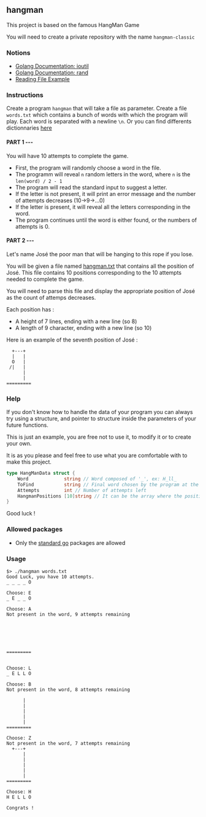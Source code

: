 ## hangman

This project is based on the famous HangMan Game

You will need to create a private repository with the name `hangman-classic`

### Notions
- [Golang Documentation: ioutil](https://golang.org/pkg/ioutil/)
- [Golang Documentation: rand](https://golang.org/pkg/math/rand/)
- [Reading File Example](https://zetcode.com/golang/readfile/)

### Instructions

Create a program `hangman` that will take a file as parameter. 
Create a file `words.txt` which contains a bunch of words with which the program will play. Each word is separated with a newline `\n`. Or you can find differents dictionnaries [here](https://lyon-ynov-campus.github.io/YTrack/subjects/hangman/dictionnary/)

#### PART 1 ---

You will have 10 attempts to complete the game.

* First, the program will randomly choose a word in the file.
* The programm will reveal `n` random letters in the word, where `n` is the `len(word) / 2 - 1`
* The program will read the standard input to suggest a letter.
* If the letter is not present, it will print an error message and the number of attempts decreases (10->9->...0)
* If the letter is present, it will reveal all the letters corresponding in the word.
* The program continues until the word is either found, or the numbers of attempts is 0.

#### PART 2 ---

Let's name José the poor man that will be hanging to this rope if you lose.

You will be given a file named [hangman.txt](https://lyon-ynov-campus.github.io/YTrack/subjects/hangman/dictionnary/) that contains all the position of José. 
This file contains 10 positions corresponding to the 10 attempts needed to complete the game.

You will need to parse this file and display the appropriate position of José as the count of attemps decreases.

Each position has :
* A height of 7 lines, ending with a new line (so 8)
* A length of 9 character, ending with a new line (so 10)

Here is an example of the seventh position of José :

```
  +---+  
  |   |  
  O   |  
 /|   |  
      |  
      |  
=========

```

### Help

If you don't know how to handle the data of your program you can always try using a structure, and pointer to structure inside the parameters of your future functions.

This is just an example, you are free not to use it, to modify it or to create your own. 

It is as you please and feel free to use what you are comfortable with to make this project.

``` go
type HangManData struct {
	Word             string // Word composed of '_', ex: H_ll_
	ToFind           string // Final word chosen by the program at the beginning. It is the word to find
	Attempts         int // Number of attempts left
	HangmanPositions [10]string // It can be the array where the positions parsed in "hangman.txt" are stored
}
```

Good luck !

### Allowed packages

- Only the [standard go](https://golang.org/pkg/) packages are allowed

### Usage
```
$> ./hangman words.txt
Good Luck, you have 10 attempts.
_ _ _ _ O

Choose: E
_ E _ _ O

Choose: A
Not present in the word, 9 attempts remaining
         
         
         
         
         
         
=========


Choose: L
_ E L L O 

Choose: B
Not present in the word, 8 attempts remaining
         
      |  
      |  
      |  
      |  
      |  
=========

Choose: Z
Not present in the word, 7 attempts remaining
  +---+  
      |  
      |  
      |  
      |  
      |  
=========

Choose: H
H E L L O

Congrats !

```
